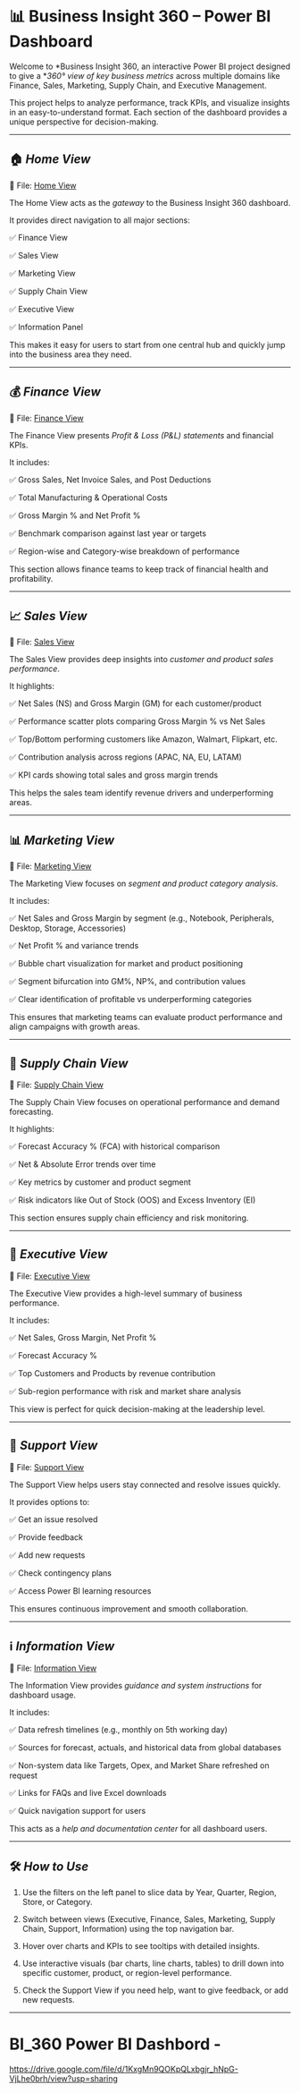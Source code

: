 # 📊 Business Insight 360 – Power BI Dashboard

Welcome to *Business Insight 360, an interactive Power BI project designed to give a **360° view of key business metrics* across multiple domains like Finance, Sales, Marketing, Supply Chain, and Executive Management.

This project helps to analyze performance, track KPIs, and visualize insights in an easy-to-understand format. Each section of the dashboard provides a unique perspective for decision-making.

---

## 🏠 *Home View*

📌 File: [Home View](Home%20View.png)

The Home View acts as the *gateway* to the Business Insight 360 dashboard.

It provides direct navigation to all major sections:

✅ Finance View

✅ Sales View

✅ Marketing View

✅ Supply Chain View

✅ Executive View

✅ Information Panel

This makes it easy for users to start from one central hub and quickly jump into the business area they need.

---

## 💰 *Finance View*

📌 File: [Finance View](Finance20%View.png)

The Finance View presents *Profit & Loss (P&L) statements* and financial KPIs.

It includes:

✅ Gross Sales, Net Invoice Sales, and Post Deductions

✅ Total Manufacturing & Operational Costs

✅ Gross Margin % and Net Profit %

✅ Benchmark comparison against last year or targets

✅ Region-wise and Category-wise breakdown of performance

This section allows finance teams to keep track of financial health and profitability.

---

## 📈 *Sales View*

📌 File: [Sales View](Sales20%View.png)

The Sales View provides deep insights into *customer and product sales performance*.

It highlights:

✅ Net Sales (NS) and Gross Margin (GM) for each customer/product

✅ Performance scatter plots comparing Gross Margin % vs Net Sales

✅ Top/Bottom performing customers like Amazon, Walmart, Flipkart, etc.

✅ Contribution analysis across regions (APAC, NA, EU, LATAM)

✅ KPI cards showing total sales and gross margin trends

This helps the sales team identify revenue drivers and underperforming areas.

---

## 📊 *Marketing View*

📌 File: [Marketing View](Marketing20%View.png)

The Marketing View focuses on *segment and product category analysis*.

It includes:

✅ Net Sales and Gross Margin by segment (e.g., Notebook, Peripherals, Desktop, Storage, Accessories)

✅ Net Profit % and variance trends

✅ Bubble chart visualization for market and product positioning

✅ Segment bifurcation into GM%, NP%, and contribution values

✅ Clear identification of profitable vs underperforming categories

This ensures that marketing teams can evaluate product performance and align campaigns with growth areas.

---

## 🚚 *Supply Chain View*

📌 File: [Supply Chain View](Supply20%Chain20%View.png)

The Supply Chain View focuses on operational performance and demand forecasting.

It highlights:

✅ Forecast Accuracy % (FCA) with historical comparison

✅ Net & Absolute Error trends over time

✅ Key metrics by customer and product segment

✅ Risk indicators like Out of Stock (OOS) and Excess Inventory (EI)

This section ensures supply chain efficiency and risk monitoring.

---

## 🔎 *Executive View*

📌 File: [Executive View](Executive20%View.png)

The Executive View provides a high-level summary of business performance.

It includes:

✅ Net Sales, Gross Margin, Net Profit %

✅ Forecast Accuracy %

✅ Top Customers and Products by revenue contribution

✅ Sub-region performance with risk and market share analysis

This view is perfect for quick decision-making at the leadership level.

---

## 🤝 *Support View*

📌 File: [Support View](Support20%View.png)

The Support View helps users stay connected and resolve issues quickly.

It provides options to:

✅ Get an issue resolved

✅ Provide feedback

✅ Add new requests

✅ Check contingency plans

✅ Access Power BI learning resources

This ensures continuous improvement and smooth collaboration.

---

## ℹ️ *Information View*

📌 File: [Information View](Information20%View.png)

The Information View provides *guidance and system instructions* for dashboard usage.

It includes:

✅ Data refresh timelines (e.g., monthly on 5th working day)

✅ Sources for forecast, actuals, and historical data from global databases

✅ Non-system data like Targets, Opex, and Market Share refreshed on request

✅ Links for FAQs and live Excel downloads

✅ Quick navigation support for users

This acts as a *help and documentation center* for all dashboard users.

---

## 🛠 *How to Use*

1. Use the filters on the left panel to slice data by Year, Quarter, Region, Store, or Category.

2. Switch between views (Executive, Finance, Sales, Marketing, Supply Chain, Support, Information) using the top navigation bar.
 
3. Hover over charts and KPIs to see tooltips with detailed insights.
 
4. Use interactive visuals (bar charts, line charts, tables) to drill down into specific customer, product, or region-level performance.
 
5. Check the Support View if you need help, want to give feedback, or add new requests.


---
# BI_360 Power BI Dashbord - 
https://drive.google.com/file/d/1KxgMn9QOKpQLxbgjr_hNpG-VjLhe0brh/view?usp=sharing

 
